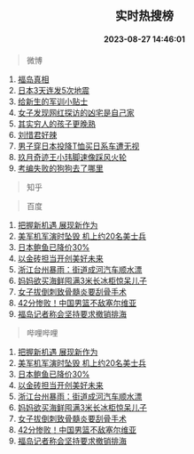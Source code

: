 <div align="center"><h2>实时热搜榜</h2><h4>2023-08-27 14:46:01</h4></div>

> 微博  

1. [福岛真相](https://s.weibo.com/weibo?q=%23%E7%A6%8F%E5%B2%9B%E7%9C%9F%E7%9B%B8%23&t=31&band_rank=1&Refer=top)<br />
2. [日本3天连发5次地震](https://s.weibo.com/weibo?q=%23%E6%97%A5%E6%9C%AC3%E5%A4%A9%E8%BF%9E%E5%8F%915%E6%AC%A1%E5%9C%B0%E9%9C%87%23&t=31&band_rank=2&Refer=top)<br />
3. [给新生的军训小贴士](https://s.weibo.com/weibo?q=%23%E7%BB%99%E6%96%B0%E7%94%9F%E7%9A%84%E5%86%9B%E8%AE%AD%E5%B0%8F%E8%B4%B4%E5%A3%AB%23&t=31&band_rank=3&Refer=top)<br />
4. [女子发现网红探访的凶宅是自己家](https://s.weibo.com/weibo?q=%23%E5%A5%B3%E5%AD%90%E5%8F%91%E7%8E%B0%E7%BD%91%E7%BA%A2%E6%8E%A2%E8%AE%BF%E7%9A%84%E5%87%B6%E5%AE%85%E6%98%AF%E8%87%AA%E5%B7%B1%E5%AE%B6%23&t=31&band_rank=4&Refer=top)<br />
5. [其实穷人的孩子更晚熟](https://s.weibo.com/weibo?q=%23%E5%85%B6%E5%AE%9E%E7%A9%B7%E4%BA%BA%E7%9A%84%E5%AD%A9%E5%AD%90%E6%9B%B4%E6%99%9A%E7%86%9F%23&t=31&band_rank=5&Refer=top)<br />
6. [刘惜君好辣](https://s.weibo.com/weibo?q=%23%E5%88%98%E6%83%9C%E5%90%9B%E5%A5%BD%E8%BE%A3%23&t=31&band_rank=6&Refer=top)<br />
7. [男子穿日本投降T恤买日系车遭无视](https://s.weibo.com/weibo?q=%23%E7%94%B7%E5%AD%90%E7%A9%BF%E6%97%A5%E6%9C%AC%E6%8A%95%E9%99%8DT%E6%81%A4%E4%B9%B0%E6%97%A5%E7%B3%BB%E8%BD%A6%E9%81%AD%E6%97%A0%E8%A7%86%23&t=31&band_rank=7&Refer=top)<br />
8. [玖月奇迹王小玮脚速像踩风火轮](https://s.weibo.com/weibo?q=%23%E7%8E%96%E6%9C%88%E5%A5%87%E8%BF%B9%E7%8E%8B%E5%B0%8F%E7%8E%AE%E8%84%9A%E9%80%9F%E5%83%8F%E8%B8%A9%E9%A3%8E%E7%81%AB%E8%BD%AE%23&t=31&band_rank=8&Refer=top)<br />
9. [考编失败的狗狗去了哪里](https://s.weibo.com/weibo?q=%23%E8%80%83%E7%BC%96%E5%A4%B1%E8%B4%A5%E7%9A%84%E7%8B%97%E7%8B%97%E5%8E%BB%E4%BA%86%E5%93%AA%E9%87%8C%23&t=31&band_rank=9&Refer=top)<br />

> 知乎  


> 百度  

1. [把握新机遇 展现新作为](https://www.baidu.com/s?wd=%E6%8A%8A%E6%8F%A1%E6%96%B0%E6%9C%BA%E9%81%87+%E5%B1%95%E7%8E%B0%E6%96%B0%E4%BD%9C%E4%B8%BA&sa=fyb_news&rsv_dl=fyb_news)<br />
2. [美军机军演时坠毁 机上约20名美士兵](https://www.baidu.com/s?wd=%E7%BE%8E%E5%86%9B%E6%9C%BA%E5%86%9B%E6%BC%94%E6%97%B6%E5%9D%A0%E6%AF%81+%E6%9C%BA%E4%B8%8A%E7%BA%A620%E5%90%8D%E7%BE%8E%E5%A3%AB%E5%85%B5&sa=fyb_news&rsv_dl=fyb_news)<br />
3. [日本鲍鱼已降价30%](https://www.baidu.com/s?wd=%E6%97%A5%E6%9C%AC%E9%B2%8D%E9%B1%BC%E5%B7%B2%E9%99%8D%E4%BB%B730%25&sa=fyb_news&rsv_dl=fyb_news)<br />
4. [以金砖担当开创美好未来](https://www.baidu.com/s?wd=%E4%BB%A5%E9%87%91%E7%A0%96%E6%8B%85%E5%BD%93%E5%BC%80%E5%88%9B%E7%BE%8E%E5%A5%BD%E6%9C%AA%E6%9D%A5&sa=fyb_news&rsv_dl=fyb_news)<br />
5. [浙江台州暴雨：街道成河汽车顺水漂](https://www.baidu.com/s?wd=%E6%B5%99%E6%B1%9F%E5%8F%B0%E5%B7%9E%E6%9A%B4%E9%9B%A8%EF%BC%9A%E8%A1%97%E9%81%93%E6%88%90%E6%B2%B3%E6%B1%BD%E8%BD%A6%E9%A1%BA%E6%B0%B4%E6%BC%82&sa=fyb_news&rsv_dl=fyb_news)<br />
6. [妈妈欲买海鲜囤满3米长冰柜惊呆儿子](https://www.baidu.com/s?wd=%E5%A6%88%E5%A6%88%E6%AC%B2%E4%B9%B0%E6%B5%B7%E9%B2%9C%E5%9B%A4%E6%BB%A13%E7%B1%B3%E9%95%BF%E5%86%B0%E6%9F%9C%E6%83%8A%E5%91%86%E5%84%BF%E5%AD%90&sa=fyb_news&rsv_dl=fyb_news)<br />
7. [女子拔倒刺致骨髓炎要刮骨手术](https://www.baidu.com/s?wd=%E5%A5%B3%E5%AD%90%E6%8B%94%E5%80%92%E5%88%BA%E8%87%B4%E9%AA%A8%E9%AB%93%E7%82%8E%E8%A6%81%E5%88%AE%E9%AA%A8%E6%89%8B%E6%9C%AF&sa=fyb_news&rsv_dl=fyb_news)<br />
8. [42分惨败！中国男篮不敌塞尔维亚](https://www.baidu.com/s?wd=42%E5%88%86%E6%83%A8%E8%B4%A5%EF%BC%81%E4%B8%AD%E5%9B%BD%E7%94%B7%E7%AF%AE%E4%B8%8D%E6%95%8C%E5%A1%9E%E5%B0%94%E7%BB%B4%E4%BA%9A&sa=fyb_news&rsv_dl=fyb_news)<br />
9. [福岛记者称会坚持要求撤销排海](https://www.baidu.com/s?wd=%E7%A6%8F%E5%B2%9B%E8%AE%B0%E8%80%85%E7%A7%B0%E4%BC%9A%E5%9D%9A%E6%8C%81%E8%A6%81%E6%B1%82%E6%92%A4%E9%94%80%E6%8E%92%E6%B5%B7&sa=fyb_news&rsv_dl=fyb_news)<br />

> 哔哩哔哩  

1. [把握新机遇 展现新作为](https://www.baidu.com/s?wd=%E6%8A%8A%E6%8F%A1%E6%96%B0%E6%9C%BA%E9%81%87+%E5%B1%95%E7%8E%B0%E6%96%B0%E4%BD%9C%E4%B8%BA&sa=fyb_news&rsv_dl=fyb_news)<br />
2. [美军机军演时坠毁 机上约20名美士兵](https://www.baidu.com/s?wd=%E7%BE%8E%E5%86%9B%E6%9C%BA%E5%86%9B%E6%BC%94%E6%97%B6%E5%9D%A0%E6%AF%81+%E6%9C%BA%E4%B8%8A%E7%BA%A620%E5%90%8D%E7%BE%8E%E5%A3%AB%E5%85%B5&sa=fyb_news&rsv_dl=fyb_news)<br />
3. [日本鲍鱼已降价30%](https://www.baidu.com/s?wd=%E6%97%A5%E6%9C%AC%E9%B2%8D%E9%B1%BC%E5%B7%B2%E9%99%8D%E4%BB%B730%25&sa=fyb_news&rsv_dl=fyb_news)<br />
4. [以金砖担当开创美好未来](https://www.baidu.com/s?wd=%E4%BB%A5%E9%87%91%E7%A0%96%E6%8B%85%E5%BD%93%E5%BC%80%E5%88%9B%E7%BE%8E%E5%A5%BD%E6%9C%AA%E6%9D%A5&sa=fyb_news&rsv_dl=fyb_news)<br />
5. [浙江台州暴雨：街道成河汽车顺水漂](https://www.baidu.com/s?wd=%E6%B5%99%E6%B1%9F%E5%8F%B0%E5%B7%9E%E6%9A%B4%E9%9B%A8%EF%BC%9A%E8%A1%97%E9%81%93%E6%88%90%E6%B2%B3%E6%B1%BD%E8%BD%A6%E9%A1%BA%E6%B0%B4%E6%BC%82&sa=fyb_news&rsv_dl=fyb_news)<br />
6. [妈妈欲买海鲜囤满3米长冰柜惊呆儿子](https://www.baidu.com/s?wd=%E5%A6%88%E5%A6%88%E6%AC%B2%E4%B9%B0%E6%B5%B7%E9%B2%9C%E5%9B%A4%E6%BB%A13%E7%B1%B3%E9%95%BF%E5%86%B0%E6%9F%9C%E6%83%8A%E5%91%86%E5%84%BF%E5%AD%90&sa=fyb_news&rsv_dl=fyb_news)<br />
7. [女子拔倒刺致骨髓炎要刮骨手术](https://www.baidu.com/s?wd=%E5%A5%B3%E5%AD%90%E6%8B%94%E5%80%92%E5%88%BA%E8%87%B4%E9%AA%A8%E9%AB%93%E7%82%8E%E8%A6%81%E5%88%AE%E9%AA%A8%E6%89%8B%E6%9C%AF&sa=fyb_news&rsv_dl=fyb_news)<br />
8. [42分惨败！中国男篮不敌塞尔维亚](https://www.baidu.com/s?wd=42%E5%88%86%E6%83%A8%E8%B4%A5%EF%BC%81%E4%B8%AD%E5%9B%BD%E7%94%B7%E7%AF%AE%E4%B8%8D%E6%95%8C%E5%A1%9E%E5%B0%94%E7%BB%B4%E4%BA%9A&sa=fyb_news&rsv_dl=fyb_news)<br />
9. [福岛记者称会坚持要求撤销排海](https://www.baidu.com/s?wd=%E7%A6%8F%E5%B2%9B%E8%AE%B0%E8%80%85%E7%A7%B0%E4%BC%9A%E5%9D%9A%E6%8C%81%E8%A6%81%E6%B1%82%E6%92%A4%E9%94%80%E6%8E%92%E6%B5%B7&sa=fyb_news&rsv_dl=fyb_news)<br />
